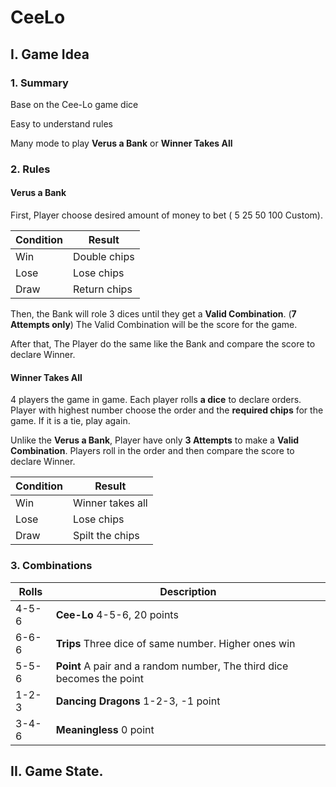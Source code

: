 # CeeLo

## I. Game Idea

### 1. Summary

Base on the Cee-Lo game dice

Easy to understand rules

Many mode to play **Verus a Bank** or **Winner Takes All**

### 2. Rules

#### Verus a Bank

First, Player choose desired amount of money to bet ( 5 25 50 100 Custom).

| Condition | Result		|
| --------- | ------------- |
| Win       | Double chips  |
| Lose      | Lose chips    |
| Draw      | Return chips  |

Then, the Bank will role 3 dices until they get a **Valid Combination**. (**7 Attempts only**)
The Valid Combination will be the score for the game.

After that, The Player do the same like the Bank and compare the score to declare Winner.

#### Winner Takes All

4 players the game in game. Each player rolls **a dice** to declare orders. Player with highest number choose the order and the **required chips** for the game. If it is a tie, play again.

Unlike the **Verus a Bank**, Player have only **3 Attempts** to make a **Valid Combination**. Players roll in the order and then compare the score to declare Winner.

| Condition | Result		   |
| --------- | ---------------- |
| Win       | Winner takes all |
| Lose      | Lose chips       |
| Draw      | Spilt the chips  |

### 3. Combinations

| Rolls | Description                                                            |
| ----- | -----------------------------------------------------------------------|
| 4-5-6 | **Cee-Lo** 4-5-6, 20 points                     |
| 6-6-6 | **Trips**  Three dice of same number. Higher ones win                  |
| 5-5-6 | **Point** A pair and a random number, The third dice becomes the point |
| 1-2-3 | **Dancing Dragons** 1-2-3, -1 point                              |
| 3-4-6 | **Meaningless** 0 point                                                |

## II. Game State.





